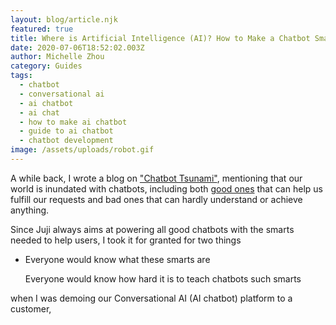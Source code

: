 ```yaml
---
layout: blog/article.njk
featured: true
title: Where is Artificial Intelligence (AI)? How to Make a Chatbot Smart
date: 2020-07-06T18:52:02.003Z
author: Michelle Zhou
category: Guides
tags:
  - chatbot
  - conversational ai
  - ai chatbot
  - ai chat
  - how to make ai chatbot
  - guide to ai chatbot
  - chatbot development
image: /assets/uploads/robot.gif
---
```

A while back, I wrote a blog on ["Chatbot Tsunami"](https://juji.io/blog/chatbot-tsunami-the-good-bad/), mentioning that our world is inundated with chatbots, including both [good ones](https://www.newvoicesnasem.org/post/using-artificial-intelligence-to-combat-misinformation-about-covid-19) that can help us fulfill our requests and bad ones that can hardly understand or achieve anything.

Since Juji always aims at powering all good chatbots with the smarts needed to help users, I took it for granted for two things

* Everyone would know what these smarts are 

  Everyone would know how hard it is to teach chatbots such smarts

when I was demoing our Conversational AI (AI chatbot) platform to a customer,